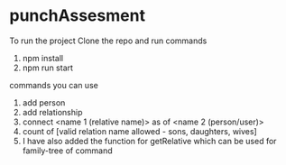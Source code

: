# punchAssesment

To run the project
Clone the repo and run commands

1. npm install
2. npm run start

commands you can use

1. add person <person name>
2. add relationship <relation name>
3. connect <name 1 (relative name)> as <relationship> of <name 2 (person/user)>
4. count <relation name> of <name> [valid relation name allowed - sons, daughters, wives]
5. I have also added the function for getRelative which can be used for family-tree <relation Name> of <name> command
